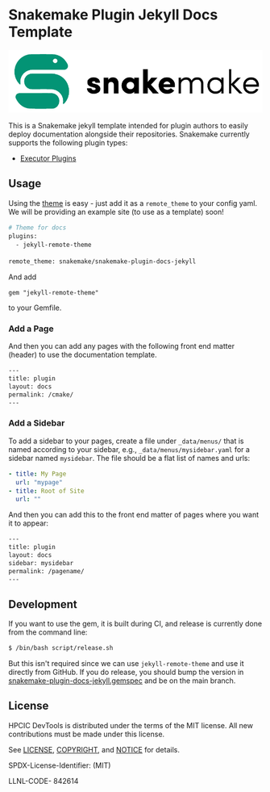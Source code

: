 # Snakemake Plugin Jekyll Docs Template

![assets/img/snakemake-logo.png](assets/img/snakemake-logo.png)

This is a Snakemake jekyll template intended for plugin authors to easily deploy
documentation alongside their repositories. Snakemake currently supports the following
plugin types:

 - [Executor Plugins](https://github.com/snakemake/snakemake-interface-executor-plugins)

## Usage

Using the [theme](https://rubygems.org/gems/snakemake-plugin-jekyll) is easy - 
just add it as a `remote_theme` to your config yaml. 
We will be providing an example site (to use as a template) soon!

```bash
# Theme for docs
plugins:
  - jekyll-remote-theme

remote_theme: snakemake/snakemake-plugin-docs-jekyll
```

And add 

```
gem "jekyll-remote-theme"
```

to your Gemfile.

### Add a Page

And then you can add any pages with the following front end matter (header)
to use the documentation template.

```
---
title: plugin
layout: docs
permalink: /cmake/
---
```

### Add a Sidebar

To add a sidebar to your pages, create a file under `_data/menus/` that is named
according to your sidebar, e.g., `_data/menus/mysidebar.yaml` for a sidebar named `mysidebar`.
The file should be a flat list of names and urls:

```yaml
- title: My Page
  url: "mypage"
- title: Root of Site
  url: ""
```

And then you can add this to the front end matter of pages where you want it to appear:

```
---
title: plugin
layout: docs
sidebar: mysidebar
permalink: /pagename/
---
```

## Development

If you want to use the gem, it is built during CI, and release is currently done from the command line:

```bash
$ /bin/bash script/release.sh
```

But this isn't required since we can use `jekyll-remote-theme` and use it directly from GitHub.
If you do release, you should bump the version in [snakemake-plugin-docs-jekyll.gemspec](snakemake-plugin-docs-jekyll.gemspec)
and be on the main branch.


## License

HPCIC DevTools is distributed under the terms of the MIT license.
All new contributions must be made under this license.

See [LICENSE](https://github.com/converged-computing/cloud-select/blob/main/LICENSE),
[COPYRIGHT](https://github.com/converged-computing/cloud-select/blob/main/COPYRIGHT), and
[NOTICE](https://github.com/converged-computing/cloud-select/blob/main/NOTICE) for details.

SPDX-License-Identifier: (MIT)

LLNL-CODE- 842614